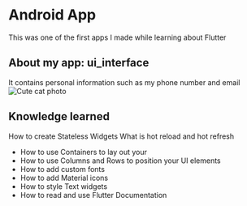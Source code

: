 # Android App  
This was one of the first apps I made while learning about Flutter
## About my app: ui_interface
It contains personal information such as my phone number and email
![Cute cat photo](https://photos.app.goo.gl/m7sthSwvUbNLotCA9)
## Knowledge learned
How to create Stateless Widgets
What is hot reload and hot refresh
- How to use Containers to lay out your 
- How to use Columns and Rows to position your UI elements
- How to add custom fonts
- How to add Material icons
- How to style Text widgets
- How to read and use Flutter Documentation


